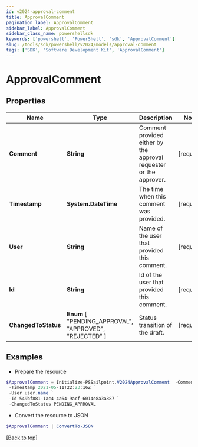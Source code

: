 ```yaml
---
id: v2024-approval-comment
title: ApprovalComment
pagination_label: ApprovalComment
sidebar_label: ApprovalComment
sidebar_class_name: powershellsdk
keywords: ['powershell', 'PowerShell', 'sdk', 'ApprovalComment'] 
slug: /tools/sdk/powershell/v2024/models/approval-comment
tags: ['SDK', 'Software Development Kit', 'ApprovalComment']
---
```



# ApprovalComment

## Properties

Name | Type | Description | Notes
------------ | ------------- | ------------- | -------------
**Comment** |  **String** | Comment provided either by the approval requester or the approver. | [required]
**Timestamp** |  **System.DateTime** | The time when this comment was provided. | [required]
**User** |  **String** | Name of the user that provided this comment. | [required]
**Id** |  **String** | Id of the user that provided this comment. | [required]
**ChangedToStatus** |   **Enum** [  "PENDING_APPROVAL",    "APPROVED",    "REJECTED" ] | Status transition of the draft. | [required]

## Examples

- Prepare the resource
```powershell
$ApprovalComment = Initialize-PSSailpoint.V2024ApprovalComment  -Comment Approval comment `
 -Timestamp 2021-05-11T22:23:16Z `
 -User user.name `
 -Id 549bf881-1ac4-4a64-9acf-6014e8a3a887 `
 -ChangedToStatus PENDING_APPROVAL
```

- Convert the resource to JSON
```powershell
$ApprovalComment | ConvertTo-JSON
```


[[Back to top]](#) 

